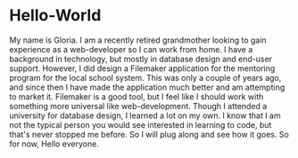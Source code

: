 # Hello-World

My name is Gloria. I am a recently retired grandmother looking to gain experience as a web-developer so I can work from home.  I have a background in technology, but mostly in database design and end-user support.  However, I did design a Filemaker application for the mentoring program for the local school system.  This was only a couple of years ago, and since then I have made the application much better and am attempting to market it.  Filemaker is a good tool, but I feel like I should work with something more universal like web-development.  Though I attended a university for database design, I learned a lot on my own.  I know that I am not the typical person you would see interested in learning to code, but that's never stopped me before.  So I will plug along and see how it goes. So for now, Hello everyone.
